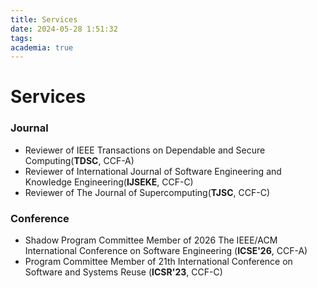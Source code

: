 ```yaml
---
title: Services
date: 2024-05-28 1:51:32
tags:
academia: true
---
```

# Services

### Journal
+ Reviewer of IEEE Transactions on Dependable and Secure Computing(**TDSC**, CCF-A)
+ Reviewer of International Journal of Software Engineering and Knowledge Engineering(**IJSEKE**, CCF-C)
+ Reviewer of The Journal of Supercomputing(**TJSC**, CCF-C)

### Conference
+ Shadow Program Committee Member of 2026 The IEEE/ACM International Conference on Software Engineering (**ICSE'26**, CCF-A)
+ Program Committee Member of 21th International Conference on Software and Systems Reuse (**ICSR'23**, CCF-C)
